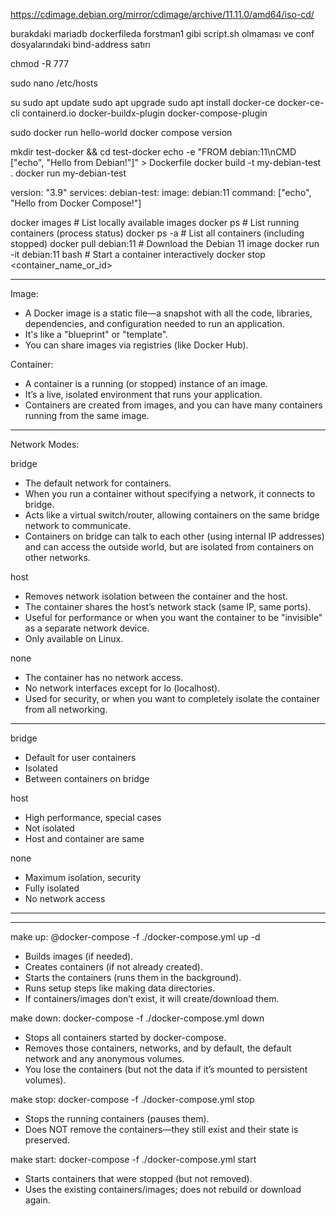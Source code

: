 https://cdimage.debian.org/mirror/cdimage/archive/11.11.0/amd64/iso-cd/

burakdaki mariadb dockerfileda forstman1 gibi script.sh olmaması ve conf dosyalarındaki bind-address satırı

chmod -R 777

sudo nano /etc/hosts

su
sudo apt update
sudo apt upgrade
sudo apt install docker-ce docker-ce-cli containerd.io docker-buildx-plugin docker-compose-plugin

sudo docker run hello-world
docker compose version

mkdir test-docker && cd test-docker
echo -e "FROM debian:11\nCMD [\"echo\", \"Hello from Debian!\"]" > Dockerfile
docker build -t my-debian-test .
docker run my-debian-test

version: "3.9"
services:
  debian-test:
    image: debian:11
    command: ["echo", "Hello from Docker Compose!"]

docker images          # List locally available images
docker ps              # List running containers (process status)
docker ps -a           # List all containers (including stopped)
docker pull debian:11  # Download the Debian 11 image
docker run -it debian:11 bash  # Start a container interactively
docker stop <container_name_or_id>

----

Image:
- A Docker image is a static file—a snapshot with all the code, libraries, dependencies, and configuration needed to run an application.
- It's like a "blueprint" or "template".
- You can share images via registries (like Docker Hub).

Container:
- A container is a running (or stopped) instance of an image.
- It’s a live, isolated environment that runs your application.
- Containers are created from images, and you can have many containers running from the same image.

----

Network Modes:

bridge
- The default network for containers.
- When you run a container without specifying a network, it connects to bridge.
- Acts like a virtual switch/router, allowing containers on the same bridge network to communicate.
- Containers on bridge can talk to each other (using internal IP addresses) and can access the outside world, but are isolated from containers on other networks.

host
- Removes network isolation between the container and the host.
- The container shares the host’s network stack (same IP, same ports).
- Useful for performance or when you want the container to be "invisible" as a separate network device.
- Only available on Linux.

none
- The container has no network access.
- No network interfaces except for lo (localhost).
- Used for security, or when you want to completely isolate the container from all networking.

----

bridge
- Default for user containers
- Isolated
- Between containers on bridge

host
- High performance, special cases
- Not isolated
- Host and container are same

none
- Maximum isolation, security
- Fully isolated
- No network access

----



----

make up: @docker-compose -f ./docker-compose.yml up -d
- Builds images (if needed).
- Creates containers (if not already created).
- Starts the containers (runs them in the background).
- Runs setup steps like making data directories.
- If containers/images don’t exist, it will create/download them.

make down: docker-compose -f ./docker-compose.yml down
- Stops all containers started by docker-compose.
- Removes those containers, networks, and by default, the default network and any anonymous volumes.
- You lose the containers (but not the data if it’s mounted to persistent volumes).

make stop: docker-compose -f ./docker-compose.yml stop
- Stops the running containers (pauses them).
- Does NOT remove the containers—they still exist and their state is preserved.

make start: docker-compose -f ./docker-compose.yml start
- Starts containers that were stopped (but not removed).
- Uses the existing containers/images; does not rebuild or download again.
